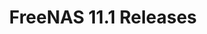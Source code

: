 ---
title: "FreeNAS 11.1 Releases"
description: "Historical release notes for all 11.1 versions of FreeNAS."
geekdocCollapseSection: true
weight: 30
---
